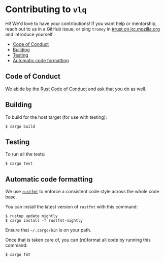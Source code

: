 # Contributing to `vlq`

Hi! We'd love to have your contributions! If you want help or mentorship, reach
out to us in a GitHub issue, or ping `tromey` in [#rust on irc.mozilla.org](irc://irc.mozilla.org#rust)
and introduce yourself.

<!-- START doctoc generated TOC please keep comment here to allow auto update -->
<!-- DON'T EDIT THIS SECTION, INSTEAD RE-RUN doctoc TO UPDATE -->


- [Code of Conduct](#code-of-conduct)
- [Building](#building)
- [Testing](#testing)
- [Automatic code formatting](#automatic-code-formatting)

<!-- END doctoc generated TOC please keep comment here to allow auto update -->

## Code of Conduct

We abide by the [Rust Code of Conduct][coc] and ask that you do as well.

[coc]: https://www.rust-lang.org/en-US/conduct.html

## Building

To build for the host target (for use with testing):

```
$ cargo build
```

## Testing

To run all the tests:

```
$ cargo test
```

## Automatic code formatting

We use [`rustfmt`](https://github.com/rust-lang-nursery/rustfmt) to enforce a
consistent code style across the whole code base.

You can install the latest version of `rustfmt` with this command:

```
$ rustup update nightly
$ cargo install -f rustfmt-nightly
```

Ensure that `~/.cargo/bin` is on your path.

Once that is taken care of, you can (re)format all code by running this command:

```
$ cargo fmt
```
